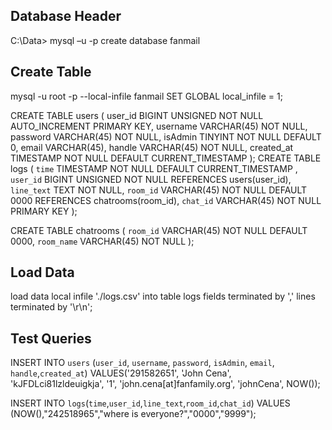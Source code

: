 ## Database Header
C:\Data> mysql –u <username> -p
create database fanmail

## Create Table
mysql -u root -p --local-infile fanmail
SET GLOBAL local_infile = 1;

CREATE TABLE users (
    user_id BIGINT UNSIGNED NOT NULL AUTO_INCREMENT PRIMARY KEY,
    username VARCHAR(45) NOT NULL,
    password VARCHAR(45) NOT NULL,
    isAdmin TINYINT NOT NULL DEFAULT 0,
    email VARCHAR(45),
    handle VARCHAR(45) NOT NULL,
    created_at TIMESTAMP NOT NULL DEFAULT CURRENT_TIMESTAMP
);
CREATE TABLE logs (
    `time` TIMESTAMP NOT NULL DEFAULT CURRENT_TIMESTAMP ,
    `user_id` BIGINT UNSIGNED NOT NULL REFERENCES users(user_id),
    `line_text` TEXT NOT NULL,
    `room_id` VARCHAR(45) NOT NULL DEFAULT 0000 REFERENCES chatrooms(room_id),
    `chat_id` VARCHAR(45) NOT NULL PRIMARY KEY
);

CREATE TABLE chatrooms (
    `room_id` VARCHAR(45) NOT NULL DEFAULT 0000,
    `room_name` VARCHAR(45) NOT NULL
);

## Load Data
load data local infile './logs.csv' into table logs fields terminated by ',' lines terminated by '\r\n';

## Test Queries
INSERT INTO `users` (`user_id`, `username`, `password`, `isAdmin`, `email`, `handle`,`created_at`) VALUES('291582651', 'John Cena', 'kJFDLci81lzldeuigkja', '1', 'john.cena[at]fanfamily.org', 'johnCena', NOW());

INSERT INTO `logs`(`time`,`user_id`,`line_text`,`room_id`,`chat_id`) VALUES (NOW(),"242518965","where is everyone?","0000","9999");
